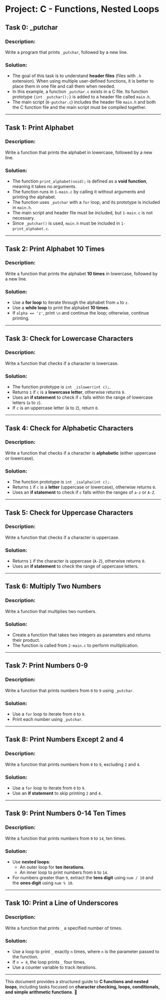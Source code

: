 # **Project: C - Functions, Nested Loops**

## **Task 0: _putchar**

### **Description:**
Write a program that prints `_putchar`, followed by a new line.

### **Solution:**
- The goal of this task is to understand **header files** (files with `.h` extension). When using multiple user-defined functions, it is better to place them in one file and call them when needed.
- In this example, a function `_putchar.c` exists in a C file. Its function prototype `{int _putchar();}` is added to a header file called `main.h`.
- The main script (`0-putchar.c`) includes the header file `main.h` and both the C function file and the main script must be compiled together.

---

## **Task 1: Print Alphabet**

### **Description:**
Write a function that prints the alphabet in lowercase, followed by a new line.

### **Solution:**
- The function `print_alphabet(void);` is defined as a **void function**, meaning it takes no arguments.
- The function runs in `1-main.c` by calling it without arguments and printing the alphabet.
- The function uses `_putchar` with a `for` loop, and its prototype is included in `main.h`.
- The main script and header file must be included, but `1-main.c` is not necessary.
- Since `_putchar()` is used, `main.h` must be included in `1-print_alphabet.c`.

---

## **Task 2: Print Alphabet 10 Times**

### **Description:**
Write a function that prints the alphabet **10 times** in lowercase, followed by a new line.

### **Solution:**
- Use a **for loop** to iterate through the alphabet from `a` to `z`.
- Use a **while loop** to print the alphabet **10 times**.
- If `alpha == 'z'`, print `\n` and continue the loop; otherwise, continue printing.

---

## **Task 3: Check for Lowercase Characters**

### **Description:**
Write a function that checks if a character is lowercase.

### **Solution:**
- The function prototype is `int _islower(int c);`.
- Returns `1` if `c` is a **lowercase letter**, otherwise returns `0`.
- Uses an **if statement** to check if `c` falls within the range of lowercase letters (`a` to `z`).
- If `c` is an uppercase letter (`A` to `Z`), return `0`.

---

## **Task 4: Check for Alphabetic Characters**

### **Description:**
Write a function that checks if a character is **alphabetic** (either uppercase or lowercase).

### **Solution:**
- The function prototype is `int _isalpha(int c);`.
- Returns `1` if `c` is a **letter** (uppercase or lowercase), otherwise returns `0`.
- Uses an **if statement** to check if `c` falls within the ranges of `a-z` or `A-Z`.

---

## **Task 5: Check for Uppercase Characters**

### **Description:**
Write a function that checks if a character is uppercase.

### **Solution:**
- Returns `1` if the character is uppercase (`A-Z`), otherwise returns `0`.
- Uses an **if statement** to check the range of uppercase letters.

---

## **Task 6: Multiply Two Numbers**

### **Description:**
Write a function that multiplies two numbers.

### **Solution:**
- Create a function that takes two integers as parameters and returns their product.
- The function is called from `2-main.c` to perform multiplication.

---

## **Task 7: Print Numbers 0-9**

### **Description:**
Write a function that prints numbers from `0` to `9` using `_putchar`.

### **Solution:**
- Use a `for` loop to iterate from `0` to `9`.
- Print each number using `_putchar`.

---

## **Task 8: Print Numbers Except 2 and 4**

### **Description:**
Write a function that prints numbers from `0` to `9`, excluding `2` and `4`.

### **Solution:**
- Use a `for` loop to iterate from `0` to `9`.
- Use an **if statement** to skip printing `2` and `4`.

---

## **Task 9: Print Numbers 0-14 Ten Times**

### **Description:**
Write a function that prints numbers from `0` to `14`, ten times.

### **Solution:**
- Use **nested loops**:
  - An outer loop for **ten iterations**.
  - An inner loop to print numbers from `0` to `14`.
- For numbers greater than `9`, extract the **tens digit** using `num / 10` and the **ones digit** using `num % 10`.

---

## **Task 10: Print a Line of Underscores**

### **Description:**
Write a function that prints `_` a specified number of times.

### **Solution:**
- Use a loop to print `_` exactly `n` times, where `n` is the parameter passed to the function.
- If `n = 4`, the loop prints `_` four times.
- Use a counter variable to track iterations.

---

This document provides a structured guide to **C functions and nested loops**, including tasks focused on **character checking, loops, conditionals, and simple arithmetic functions**. 🚀

